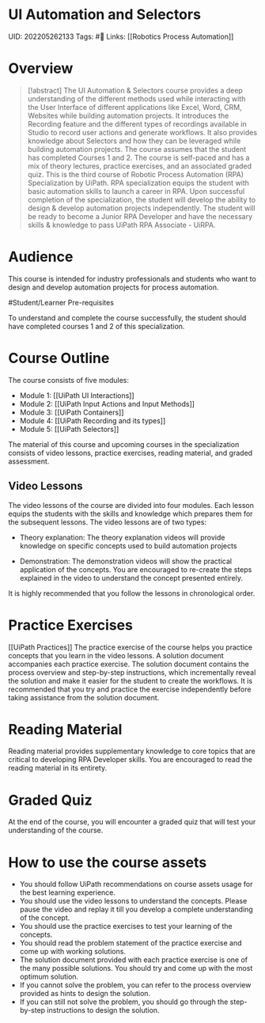 # UI Automation and Selectors
UID: 202205262133
Tags: #🌲 
Links: [[Robotics Process Automation]]

# Overview 
> [!abstract]
> The UI Automation & Selectors course provides a deep understanding of the different methods used while interacting with the User Interface of different applications like Excel, Word, CRM, Websites while building automation projects. It introduces the Recording feature and the different types of recordings available in Studio to record user actions and generate workflows. It also provides knowledge about Selectors and how they can be leveraged while building automation projects. The course assumes that the student has completed Courses 1 and 2. 
The course is self-paced and has a mix of theory lectures, practice exercises, and an associated graded quiz. This is the third course of Robotic Process Automation (RPA) Specialization by UiPath. RPA specialization equips the student with basic automation skills to launch a career in RPA. Upon successful completion of the specialization, the student will develop the ability to design & develop automation projects independently. The student will be ready to become a Junior RPA Developer and have the necessary skills & knowledge to pass UiPath RPA Associate - UiRPA.

# Audience 

This course is intended for industry professionals and students who want to design and develop automation projects for process automation. 

#Student/Learner Pre-requisites 

To understand and complete the course successfully, the student should have completed courses 1 and 2 of this specialization. 

# Course Outline 
The course consists of five modules: 
- Module 1: [[UiPath UI Interactions]]
- Module 2: [[UiPath Input Actions and Input Methods]]
- Module 3: [[UiPath Containers]]
- Module 4: [[UiPath Recording and its types]]
- Module 5: [[UiPath Selectors]]

The material of this course and upcoming courses in the specialization consists of video lessons, practice exercises, reading material, and graded assessment. 

## Video Lessons
 The video lessons of the course are divided into four modules. Each lesson equips the students with the skills and knowledge which prepares them for the subsequent lessons. The video lessons are of two types: 

- Theory explanation: The theory explanation videos will provide knowledge on specific concepts used to build automation projects 

- Demonstration: The demonstration videos will show the practical application of the concepts. You are encouraged to re-create the steps explained in the video to understand the concept presented entirely. 

It is highly recommended that you follow the lessons in chronological order. 

# Practice Exercises 
[[UiPath Practices]]
The practice exercise of the course helps you practice concepts that you learn in the video lessons. A solution document accompanies each practice exercise. The solution document contains the process overview and step-by-step instructions, which incrementally reveal the solution and make it easier for the student to create the workflows. It is recommended that you try and practice the exercise independently before taking assistance from the solution document. 

# Reading Material 

Reading material provides supplementary knowledge to core topics that are critical to developing RPA Developer skills. You are encouraged to read the reading material in its entirety. 

# Graded Quiz 

At the end of the course, you will encounter a graded quiz that will test your understanding of the course. 

# How to use the course assets 

- You should follow UiPath recommendations on course assets usage for the best learning experience. 
- You should use the video lessons to understand the concepts. Please pause the video and replay it till you develop a complete understanding of the concept. 
- You should use the practice exercises to test your learning of the concepts. 
- You should read the problem statement of the practice exercise and come up with working solutions. 
- The solution document provided with each practice exercise is one of the many possible solutions. You should try and come up with the most optimum solution. 
- If you cannot solve the problem, you can refer to the process overview provided as hints to design the solution. 
- If you can still not solve the problem, you should go through the step-by-step instructions to design the solution.